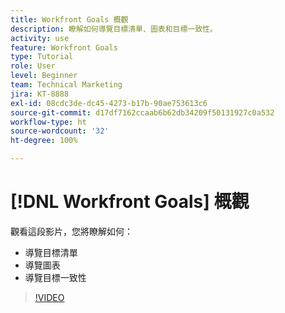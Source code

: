 ```yaml
---
title: Workfront Goals 概觀
description: 瞭解如何導覽目標清單、圖表和目標一致性。
activity: use
feature: Workfront Goals
type: Tutorial
role: User
level: Beginner
team: Technical Marketing
jira: KT-8888
exl-id: 08cdc3de-dc45-4273-b17b-90ae753613c6
source-git-commit: d17df7162ccaab6b62db34209f50131927c0a532
workflow-type: ht
source-wordcount: '32'
ht-degree: 100%

---
```


# [!DNL Workfront Goals] 概觀

觀看這段影片，您將瞭解如何：

* 導覽目標清單
* 導覽圖表
* 導覽目標一致性

>[!VIDEO](https://video.tv.adobe.com/v/3431647/?quality=12&learn=on&enablevpops&captions=chi_hant)
